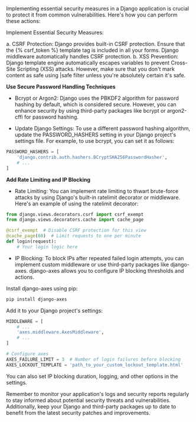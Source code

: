 Implementing essential security measures in a Django application is crucial to protect it from common vulnerabilities. Here's how you can perform these actions:

Implement Essential Security Measures:

a. CSRF Protection: Django provides built-in CSRF protection. Ensure that the {% csrf_token %} template tag is included in all your forms. Django middleware automatically handles CSRF protection.
b. XSS Prevention: Django template engine automatically escapes variables to prevent Cross-Site Scripting (XSS) attacks. However, make sure that you don't mark content as safe using |safe filter unless you're absolutely certain it's safe.

**Use Secure Password Handling Techniques**

- Bcrypt or Argon2: Django uses the PBKDF2 algorithm for password hashing by default, which is considered secure. However, you can enhance security by using third-party packages like bcrypt or argon2-cffi for password hashing.

- Update Django Settings: To use a different password hashing algorithm, update the PASSWORD_HASHERS setting in your Django project's settings file. For example, to use bcrypt, you can set it as follows:

```python
PASSWORD_HASHERS = [
    'django.contrib.auth.hashers.BCryptSHA256PasswordHasher',
    # ...
]
```

**Add Rate Limiting and IP Blocking**

- Rate Limiting: You can implement rate limiting to thwart brute-force attacks by using Django's built-in ratelimit decorator or middleware. Here's an example of using the ratelimit decorator:

```python
from django.views.decorators.csrf import csrf_exempt
from django.views.decorators.cache import cache_page

@csrf_exempt  # Disable CSRF protection for this view
@cache_page(60)  # Limit requests to one per minute
def login(request):
    # Your login logic here
```

- IP Blocking: To block IPs after repeated failed login attempts, you can implement custom middleware or use third-party packages like django-axes. django-axes allows you to configure IP blocking thresholds and actions.

Install django-axes using pip:

```bash
pip install django-axes
```

Add it to your Django project's settings:

```python
MIDDLEWARE = [
    # ...
    'axes.middleware.AxesMiddleware',
    # ...
]

# Configure axes
AXES_FAILURE_LIMIT = 3  # Number of login failures before blocking
AXES_LOCKOUT_TEMPLATE = 'path_to_your_custom_lockout_template.html'
```

You can also set IP blocking duration, logging, and other options in the settings.

Remember to monitor your application's logs and security reports regularly to stay informed about potential security threats and vulnerabilities. Additionally, keep your Django and third-party packages up to date to benefit from the latest security patches and improvements.
